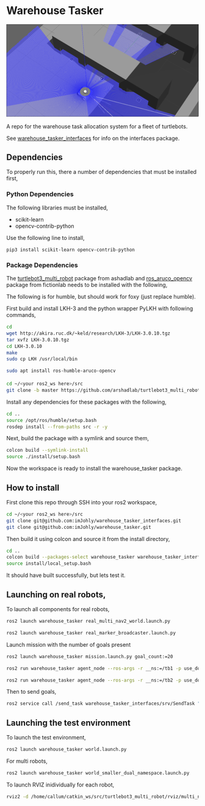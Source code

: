 # Warehouse Tasker

![warehouser.png](images/warehouser.png)

A repo for the warehouse task allocation system for a fleet of turtlebots.

See [warehouse_tasker_interfaces](https://github.com/imJohly/warehouse_tasker_interfaces/) for info on the interfaces package.

## Dependencies
To properly run this, there a number of dependencies that must be installed first,

### Python Dependencies

The following libraries must be installed,

- scikit-learn
- opencv-contrib-python

Use the following line to install,

```
pip3 install scikit-learn opencv-contrib-python
```

### Package Dependencies

The [turtlebot3_multi_robot](https://github.com/arshadlab/turtlebot3_multi_robot) package from ashadlab and [ros_aruco_opencv](https://github.com/fictionlab/ros_aruco_opencv/tree/humble) package from fictionlab needs to be installed with the following,

The following is for humble, but should work for foxy (just replace humble).

First build and install LKH-3 and the python wrapper PyLKH with following commands,

```bash
cd
wget http://akira.ruc.dk/~keld/research/LKH-3/LKH-3.0.10.tgz
tar xvfz LKH-3.0.10.tgz
cd LKH-3.0.10
make
sudo cp LKH /usr/local/bin
```

```bash
sudo apt install ros-humble-aruco-opencv

cd ~/<your ros2_ws here>/src
git clone -b master https://github.com/arshadlab/turtlebot3_multi_robot.git
```

Install any dependencies for these packages with the following,

```bash
cd ..
source /opt/ros/humble/setup.bash
rosdep install --from-paths src -r -y
```

Next, build the package with a symlink and source them,

```bash
colcon build --symlink-install
source ./install/setup.bash
```

Now the workspace is ready to install the warehouse_tasker package.

## How to install

First clone this repo through SSH into your ros2 workspace,

```bash
cd ~/<your ros2_ws here>/src
git clone git@github.com:imJohly/warehouse_tasker_interfaces.git
git clone git@github.com:imJohly/warehouse_tasker.git
```

Then build it using colcon and source it from the install directory,

```bash
cd ..
colcon build --packages-select warehouse_tasker warehouse_tasker_interfaces --symlink-install
source install/local_setup.bash
```

It should have built successfully, but lets test it.

## Launching on real robots,

To launch all components for real robots,

```bash
ros2 launch warehouse_tasker real_multi_nav2_world.launch.py
```

```bash
ros2 launch warehouse_tasker real_marker_broadcaster.launch.py
```

Launch mission with the number of goals present
```bash
ros2 launch warehouse_tasker mission.launch.py goal_count:=20
```

```bash
ros2 run warehouse_tasker agent_node --ros-args -r __ns:=/tb1 -p use_door:=True
```

```bash
ros2 run warehouse_tasker agent_node --ros-args -r __ns:=/tb2 -p use_door:=True
```

Then to send goals,
```bash
ros2 service call /send_task warehouse_tasker_interfaces/srv/SendTask "{agent: '', goal: ['3', '5', '4', '7', '6']}"
```

## Launching the test environment

To launch the test environment,

```bash
ros2 launch warehouse_tasker world.launch.py
```

For multi robots,

```bash
ros2 launch warehouse_tasker world_smaller_dual_namespace.launch.py
```

To launch RVIZ inidividually for each robot,

```bash
rviz2 -d /home/callum/catkin_ws/src/turtlebot3_multi_robot/rviz/multi_nav2_default_view.rviz --ros-args -r __node:=rviz2 -r __ns:=/tb1 -r /tf:=tf -r /tf_static:=tf_static -r /goal_pose:=goal_pose -r /clicked_point:=clicked_point -r /initialpose:=initialpose
```
